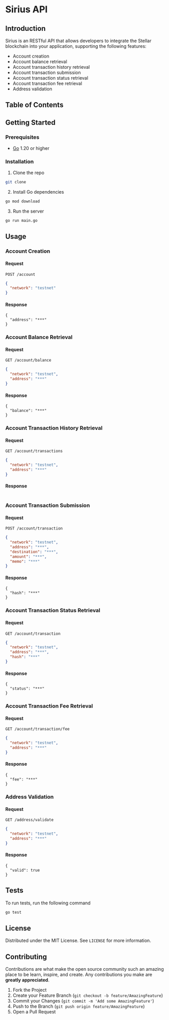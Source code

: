 # Sirius API

## Introduction

Sirius is an RESTful API that allows developers to integrate the Stellar blockchain into your application, supporting the following features:

- Account creation
- Account balance retrieval
- Account transaction history retrieval
- Account transaction submission
- Account transaction status retrieval
- Account transaction fee retrieval
- Address validation

## Table of Contents

## Getting Started

### Prerequisites

- [Go](https://golang.org/dl/) 1.20 or higher

### Installation

1. Clone the repo

```sh
git clone
```

2. Install Go dependencies

```sh
go mod download
```

3. Run the server

```sh
go run main.go
```

## Usage

### Account Creation

#### Request

`POST /account`

```json
{
  "network": "testnet"
}
```

#### Response

```
{
  "address": "***"
}
```

### Account Balance Retrieval

#### Request

`GET /account/balance`

```json
{
  "network": "testnet",
  "address": "***"
}
```

#### Response

```
{
  "balance": "***"
}
```

### Account Transaction History Retrieval

#### Request

`GET /account/transactions`

```json
{
  "network": "testnet",
  "address": "***"
}
```

#### Response

```

```

### Account Transaction Submission

#### Request

`POST /account/transaction`

```json
{
  "network": "testnet",
  "address": "***",
  "destination": "***",
  "amount": "***",
  "memo": "***"
}
```

#### Response

```
{
  "hash": "***"
}
```

### Account Transaction Status Retrieval

#### Request

`GET /account/transaction`

```json
{
  "network": "testnet",
  "address": "***",
  "hash": "***"
}
```

#### Response

```
{
  "status": "***"
}
```

### Account Transaction Fee Retrieval

#### Request

`GET /account/transaction/fee`

```json
{
  "network": "testnet",
  "address": "***"
}
```

#### Response

```
{
  "fee": "***"
}
```

### Address Validation

#### Request

`GET /address/validate`

```json
{
  "network": "testnet",
  "address": "***"
}
```

#### Response

```
{
  "valid": true
}
```

## Tests

To run tests, run the following command

```sh
go test
```

## License

Distributed under the MIT License. See `LICENSE` for more information.

## Contributing

Contributions are what make the open source community such an amazing place to be learn, inspire, and create. Any contributions you make are **greatly appreciated**.

1. Fork the Project
2. Create your Feature Branch (`git checkout -b feature/AmazingFeature`)
3. Commit your Changes (`git commit -m 'Add some AmazingFeature'`)
4. Push to the Branch (`git push origin feature/AmazingFeature`)
5. Open a Pull Request
